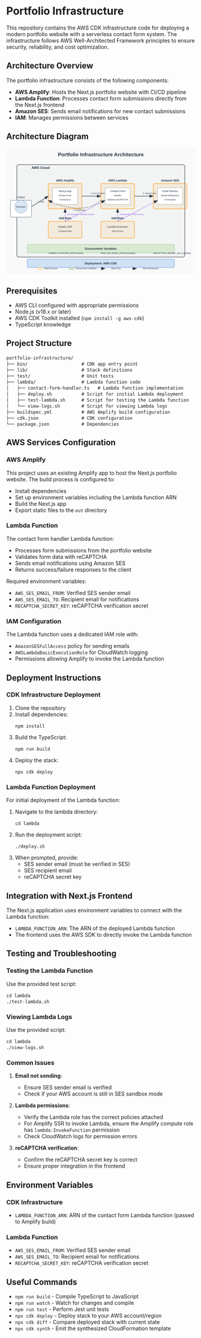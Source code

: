 # Portfolio Infrastructure

This repository contains the AWS CDK infrastructure code for deploying a modern portfolio website with a serverless contact form system. The infrastructure follows AWS Well-Architected Framework principles to ensure security, reliability, and cost optimization.

## Architecture Overview

The portfolio infrastructure consists of the following components:

- **AWS Amplify**: Hosts the Next.js portfolio website with CI/CD pipeline
- **Lambda Function**: Processes contact form submissions directly from the Next.js frontend
- **Amazon SES**: Sends email notifications for new contact submissions
- **IAM**: Manages permissions between services

## Architecture Diagram

![Portfolio Infrastructure Architecture](./docs/images/aws-portfolio-architecture.svg)

## Prerequisites

- AWS CLI configured with appropriate permissions
- Node.js (v18.x or later)
- AWS CDK Toolkit installed (`npm install -g aws-cdk`)
- TypeScript knowledge

## Project Structure

```
portfolio-infrastructure/
├── bin/                    # CDK app entry point
├── lib/                    # Stack definitions
├── test/                   # Unit tests
├── lambda/                 # Lambda function code
│   ├── contact-form-handler.ts   # Lambda function implementation
│   ├── deploy.sh           # Script for initial Lambda deployment
│   ├── test-lambda.sh      # Script for testing the Lambda function
│   └── view-logs.sh        # Script for viewing Lambda logs
├── buildspec.yml           # AWS Amplify build configuration
├── cdk.json                # CDK configuration
└── package.json            # Dependencies
```

## AWS Services Configuration

### AWS Amplify

This project uses an existing Amplify app to host the Next.js portfolio website. The build process is configured to:
- Install dependencies
- Set up environment variables including the Lambda function ARN
- Build the Next.js app
- Export static files to the `out` directory

### Lambda Function

The contact form handler Lambda function:
- Processes form submissions from the portfolio website
- Validates form data with reCAPTCHA 
- Sends email notifications using Amazon SES
- Returns success/failure responses to the client

Required environment variables:
- `AWS_SES_EMAIL_FROM`: Verified SES sender email
- `AWS_SES_EMAIL_TO`: Recipient email for notifications
- `RECAPTCHA_SECRET_KEY`: reCAPTCHA verification secret

### IAM Configuration

The Lambda function uses a dedicated IAM role with:
- `AmazonSESFullAccess` policy for sending emails
- `AWSLambdaBasicExecutionRole` for CloudWatch logging
- Permissions allowing Amplify to invoke the Lambda function

## Deployment Instructions

### CDK Infrastructure Deployment

1. Clone the repository
2. Install dependencies:
   ```
   npm install
   ```
3. Build the TypeScript:
   ```
   npm run build
   ```
4. Deploy the stack:
   ```
   npx cdk deploy
   ```

### Lambda Function Deployment

For initial deployment of the Lambda function:

1. Navigate to the lambda directory:
   ```
   cd lambda
   ```
2. Run the deployment script:
   ```
   ./deploy.sh
   ```
3. When prompted, provide:
   - SES sender email (must be verified in SES)
   - SES recipient email
   - reCAPTCHA secret key

## Integration with Next.js Frontend

The Next.js application uses environment variables to connect with the Lambda function:
- `LAMBDA_FUNCTION_ARN`: The ARN of the deployed Lambda function
- The frontend uses the AWS SDK to directly invoke the Lambda function

## Testing and Troubleshooting

### Testing the Lambda Function

Use the provided test script:
```
cd lambda
./test-lambda.sh
```

### Viewing Lambda Logs

Use the provided script:
```
cd lambda
./view-logs.sh
```

### Common Issues

1. **Email not sending**: 
   - Ensure SES sender email is verified
   - Check if your AWS account is still in SES sandbox mode

2. **Lambda permissions**:
   - Verify the Lambda role has the correct policies attached
   - For Amplify SSR to invoke Lambda, ensure the Amplify compute role has `lambda:InvokeFunction` permission
   - Check CloudWatch logs for permission errors

3. **reCAPTCHA verification**:
   - Confirm the reCAPTCHA secret key is correct
   - Ensure proper integration in the frontend

## Environment Variables

### CDK Infrastructure
- `LAMBDA_FUNCTION_ARN`: ARN of the contact form Lambda function (passed to Amplify build)

### Lambda Function
- `AWS_SES_EMAIL_FROM`: Verified SES sender email
- `AWS_SES_EMAIL_TO`: Recipient email for notifications
- `RECAPTCHA_SECRET_KEY`: reCAPTCHA verification secret

## Useful Commands

- `npm run build` - Compile TypeScript to JavaScript
- `npm run watch` - Watch for changes and compile
- `npm run test` - Perform Jest unit tests
- `npx cdk deploy` - Deploy stack to your AWS account/region
- `npx cdk diff` - Compare deployed stack with current state
- `npx cdk synth` - Emit the synthesized CloudFormation template